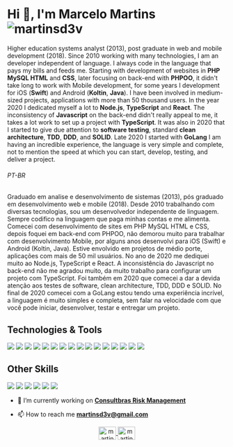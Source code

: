 # Hi 👋, I'm Marcelo Martins <img src="https://komarev.com/ghpvc/?username=martinsd3v&label=Visits&color=2dadd8&style=flat" alt="martinsd3v" />

Higher education systems analyst (2013), post graduate in web and mobile development (2018). Since 2010 working with many technologies, I am an developer independent of language. I always code in the language that pays my bills and feeds me. Starting with development of websites in **PHP MySQL HTML** and **CSS**, later focusing on back-end with **PHPOO**, it didn't take long to work with Mobile development, for some years I development for iOS (**Swift**) and Android (**Koltin**, **Java**). I have been involved in medium-sized projects, applications with more than 50 thousand users. In the year 2020 I dedicated myself a lot to **Node.js**, **TypeScript** and **React**. The inconsistency of **Javascript** on the back-end didn't really appeal to me, it takes a lot work to set up a project with **TypeScript**. It was also in 2020 that I started to give due attention to **software testing**, standard **clean architecture**, **TDD**, **DDD**, and **SOLID**. Late 2020 I started with **GoLang** I am having an incredible experience, the language is very simple and complete, not to mention the speed at which you can start, develop, testing, and deliver a project.

###### PT-BR

Graduado em analise e desenvolvimento de sistemas (2013), pós graduado em desenvolvimento web e mobile (2018). Desde 2010 trabalhando com diversas tecnologias, sou um desenvolvedor independente de linguagem. Sempre codifico na linguagem que paga minhas contas e me alimenta. Comecei com desenvolvimento de sites em PHP MySQL HTML e CSS, depois foquei em back-end com PHPOO, não demorou muito para trabalhar com desenvolvimento Mobile, por alguns anos desenvolvi para iOS (Swift) e Android (Koltin, Java). Estive envolvido em projetos de médio porte, aplicações com mais de 50 mil usuários. No ano de 2020 me dediquei muito ao Node.js, TypeScript e React. A inconsistência do Javascript no back-end não me agradou muito, da muito trabalho para configurar um projeto com TypeScript. Foi também em 2020 que comecei a dar a devida atenção aos testes de software, clean architecture, TDD, DDD e SOLID. No final de 2020 comecei com a GoLang estou tendo uma experiência incrível, a linguagem é muito simples e completa, sem falar na velocidade com que você pode iniciar, desenvolver, testar e entregar um projeto. 

## Technologies & Tools
![](https://img.shields.io/badge/OS-Linux-informational?style=flat&logo=linux&logoColor=white&color=2dadd8)
![](https://img.shields.io/badge/Shell-Bash-informational?style=flat&logo=gnu-bash&logoColor=white&color=2dadd8)
![](https://img.shields.io/badge/Editor-VS_Code-informational?style=flat&logo=visual-studio-code&logoColor=white&color=2dadd8)
![](https://img.shields.io/badge/Code-JavaScript-informational?style=flat&logo=javascript&logoColor=white&color=2dadd8)
![](https://img.shields.io/badge/Code-PHP-informational?style=flat&logo=php&logoColor=white&color=2dadd8)
![](https://img.shields.io/badge/Code-HTML-informational?style=flat&logo=html5&logoColor=white&color=2dadd8)
![](https://img.shields.io/badge/Code-React-informational?style=flat&logo=react&logoColor=white&color=2dadd8)
![](https://img.shields.io/badge/Code-Android-informational?style=flat&logo=kotlin&logoColor=white&color=2dadd8)
![](https://img.shields.io/badge/Code-iOS-informational?style=flat&logo=swift&logoColor=white&color=2dadd8)
![](https://img.shields.io/badge/Code-Golang-informational?style=flat&logo=go&logoColor=white&color=2dadd8)
![](https://img.shields.io/badge/Tools-PostgreSQL-informational?style=flat&logo=postgresql&logoColor=white&color=2dadd8)
![](https://img.shields.io/badge/Tools-MySQL-informational?style=flat&logo=mysql&logoColor=white&color=2dadd8)
![](https://img.shields.io/badge/Tools-Mongo_DB-informational?style=flat&logo=mongodb&logoColor=white&color=2dadd8)
![](https://img.shields.io/badge/Tools-Docker-informational?style=flat&logo=docker&logoColor=white&color=2dadd8)
![](https://img.shields.io/badge/Cloud-Digital_Ocean-informational?style=flat&logo=digitalocean&logoColor=white&color=2dadd8)
![](https://img.shields.io/badge/Cloud-Amazon_AWS-informational?style=flat&logo=amazon-aws&logoColor=white&color=2dadd8)

## Other Skills
![](https://img.shields.io/badge/Code-Software_development-informational?style=flat&color=2dadd8)
![](https://img.shields.io/badge/Code-Software_Engineering-informational?style=flat&color=2dadd8)
![](https://img.shields.io/badge/Code-BigData-informational?style=flat&color=2dadd8)
![](https://img.shields.io/badge/Code-Data_Mining-informational?style=flat&color=2dadd8)
![](https://img.shields.io/badge/Code-Microservices-informational?style=flat&color=2dadd8)
![](https://img.shields.io/badge/DevOps-CD_CI-informational?style=flat&color=2dadd8)

- 🚀 I’m currently working on [**Consultbras Risk Management**](https://consultebras.com.br)

- 📫 How to reach me **martinsd3v@gmail.com**

<p align="center">
<a href="https://linkedin.com/in/martinsd3v" target="blank">
    <img align="center" src="https://cdn.jsdelivr.net/npm/simple-icons@3.0.1/icons/linkedin.svg" alt="martinsd3v" height="30" width="40" />
</a>
<a href="https://instagram.com/martinsd3v" target="blank">
    <img align="center" src="https://cdn.jsdelivr.net/npm/simple-icons@3.0.1/icons/instagram.svg" alt="martinsd3v" height="30" width="40" />
</a>
</p>

